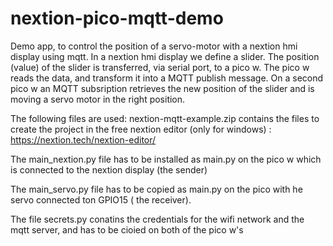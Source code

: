 # nextion-pico-mqtt-demo
Demo app, to control the position of a servo-motor with a nextion hmi display using mqtt.
In a nextion hmi display we define a slider. 
The position (value) of the slider is transferred, via serial port, to a pico w. 
The pico w reads the data, and transform it into a MQTT publish message.
On a second pico w an MQTT subsription retrieves the new position of the slider and is moving a servo motor in the right position.

The following files are used:
nextion-mqtt-example.zip contains the files to create the project in the free nextion editor (only for windows) : https://nextion.tech/nextion-editor/

The main_nextion.py file has to be installed as main.py on the pico w which is connected to the nextion display (the sender)

The main_servo.py file has to be copied as main.py on the pico with he servo connected ton GPIO15 ( the receiver).

The file secrets.py conatins the credentials for the wifi network and the mqtt server, and has to be cioied on both of the pico w's




